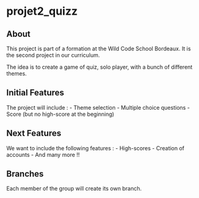 # projet2_quizz

## About

This project is part of a formation at the Wild Code School Bordeaux. It is the second project in our curriculum.

The idea is to create a game of quiz, solo player, with a bunch of different themes. 

## Initial Features

The project will include :
    - Theme selection
    - Multiple choice questions
    - Score (but no high-score at the beginning)

## Next Features

We want to include the following features :
    - High-scores
    - Creation of accounts
    - And many more !!

## Branches

Each member of the group will create its own branch. 
